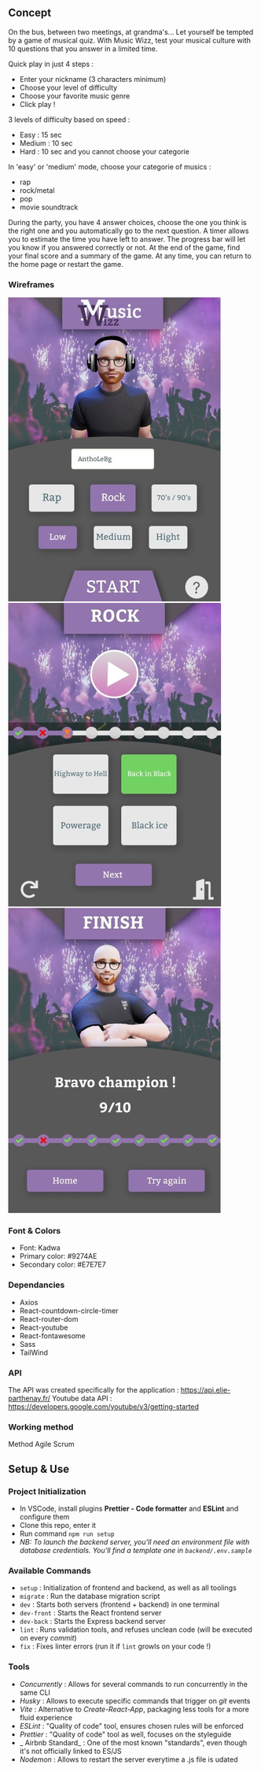 ## Concept
On the bus, between two meetings, at grandma's... Let yourself be tempted by a game of musical quiz. With Music Wizz, test your musical culture with 10 questions that you answer in a limited time.

Quick play in just 4 steps :
 - Enter your nickname (3 characters minimum)
 - Choose your level of difficulty
 - Choose your favorite music genre
 - Click play !

3 levels of difficulty based on speed :
 - Easy : 15 sec
 - Medium : 10 sec
 - Hard : 10 sec and you cannot choose your categorie

In 'easy' or 'medium' mode, choose your categorie of musics :
 - rap
 - rock/metal
 - pop
 - movie soundtrack

During the party, you have 4 answer choices, choose the one you think is the right one and you automatically go to the next question. 
A timer allows you to estimate the time you have left to answer.
The progress bar will let you know if you answered correctly or not.
At the end of the game, find your final score and a summary of the game.
At any time, you can return to the home page or restart the game.

### Wireframes

![alt text](./frontend/src/assets/wireframes/P2%20home.png)
![alt text](./frontend/src/assets/wireframes/P2%20quizz.png)
![alt text](./frontend/src/assets/wireframes/P2%20score.png)

### Font & Colors

- Font: Kadwa
- Primary color: #9274AE
- Secondary color: #E7E7E7

### Dependancies
 - Axios
 - React-countdown-circle-timer
 - React-router-dom
 - React-youtube
 - React-fontawesome
 - Sass
 - TailWind

### API
The API was created specifically for the application : 
https://api.elie-parthenay.fr/
Youtube data API : 
https://developers.google.com/youtube/v3/getting-started

### Working method 
Method Agile Scrum

## Setup & Use

### Project Initialization

- In VSCode, install plugins **Prettier - Code formatter** and **ESLint** and configure them
- Clone this repo, enter it
- Run command `npm run setup`
- _NB: To launch the backend server, you'll need an environment file with database credentials. You'll find a template one in `backend/.env.sample`_

### Available Commands

- `setup` : Initialization of frontend and backend, as well as all toolings
- `migrate` : Run the database migration script
- `dev` : Starts both servers (frontend + backend) in one terminal
- `dev-front` : Starts the React frontend server
- `dev-back` : Starts the Express backend server
- `lint` : Runs validation tools, and refuses unclean code (will be executed on every _commit_)
- `fix` : Fixes linter errors (run it if `lint` growls on your code !)

### Tools

- _Concurrently_ : Allows for several commands to run concurrently in the same CLI
- _Husky_ : Allows to execute specific commands that trigger on _git_ events
- _Vite_ : Alternative to _Create-React-App_, packaging less tools for a more fluid experience
- _ESLint_ : "Quality of code" tool, ensures chosen rules will be enforced
- _Prettier_ : "Quality of code" tool as well, focuses on the styleguide
- _ Airbnb Standard_ : One of the most known "standards", even though it's not officially linked to ES/JS
- _Nodemon_ : Allows to restart the server everytime a .js file is udated